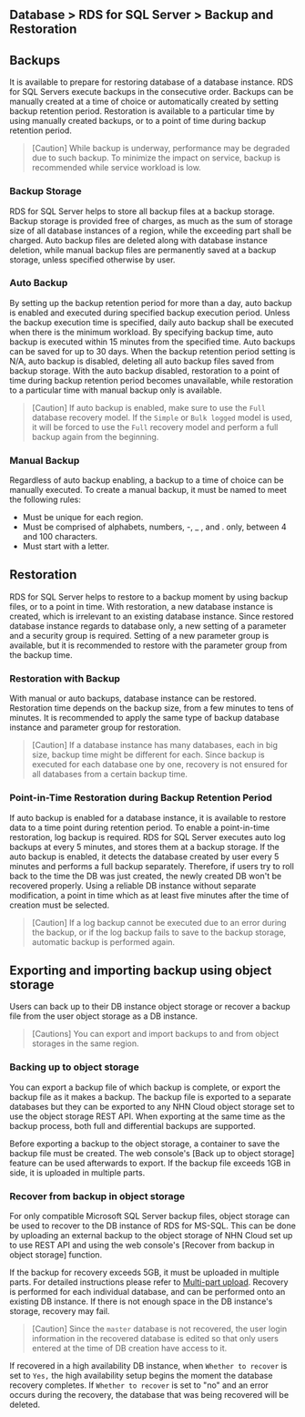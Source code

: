 ## Database > RDS for SQL Server > Backup and Restoration

## Backups

It is available to prepare for restoring database of a database instance. RDS for SQL Servers execute backups in the consecutive order.
Backups can be manually created at a time of choice or automatically created by setting backup retention period.
Restoration is available to a particular time by using manually created backups, or to a point of time during backup retention period.

> [Caution]
> While backup is underway, performance may be degraded due to such backup.
> To minimize the impact on service, backup is recommended while service workload is low.

### Backup Storage

RDS for SQL Server helps to store all backup files at a backup storage. Backup storage is provided free of charges, as much as the sum of storage size of all database instances of a region, while the exceeding part shall be charged.
Auto backup files are deleted along with database instance deletion, while manual backup files are permanently saved at a backup storage, unless specified otherwise by user.

### Auto Backup

By setting up the backup retention period for more than a day, auto backup is enabled and executed during specified backup execution period. Unless the backup execution time is specified, daily auto backup shall be executed when there is the minimum workload. By specifying backup time, auto backup is executed within 15 minutes from the specified time. Auto backups can be saved for up to 30 days. When the backup retention period setting is N/A, auto backup is disabled, deleting all auto backup files saved from backup storage. With the auto backup disabled, restoration to a point of time during backup retention period becomes unavailable, while restoration to a particular time with manual backup only is available.

> [Caution]
>If auto backup is enabled, make sure to use the `Full` database recovery model.
>If the `Simple` or `Bulk logged` model is used, it will be forced to use the `Full` recovery model and perform a full backup again from the beginning.

### Manual Backup

Regardless of auto backup enabling, a backup to a time of choice can be manually executed. To create a manual backup, it must be named to meet the following rules:

* Must be unique for each region.
* Must be comprised of alphabets, numbers, -, _ , and . only, between 4 and 100 characters.
* Must start with a letter.

## Restoration

RDS for SQL Server helps to restore to a backup moment by using backup files, or to a point in time. With restoration, a new database instance is created, which is irrelevant to an existing database instance. Since restored database instance regards to database only, a new setting of a parameter and a security group is required. Setting of a new parameter group is available, but it is recommended to restore with the parameter group from the backup time.

### Restoration with Backup

With manual or auto backups, database instance can be restored. Restoration time depends on the backup size, from a few minutes to tens of minutes.
It is recommended to apply the same type of backup database instance and parameter group for restoration.

> [Caution]
> If a database instance has many databases, each in big size, backup time might be different for each.
> Since backup is executed for each database one by one, recovery is not ensured for all databases from a certain backup time.

### Point-in-Time Restoration during Backup Retention Period

If auto backup is enabled for a database instance, it is available to restore data to a time point during retention period. To enable a point-in-time restoration, log backup is required. RDS for SQL Server executes auto log backups at every 5 minutes, and stores them at a backup storage.
If the auto backup is enabled, it detects the database created by user every 5 minutes and performs a full backup separately. Therefore, if users try to roll back to the time the DB was just created, the newly created DB won't be recovered properly. Using a reliable DB instance without separate modification, a point in time which as at least five minutes after the time of creation must be selected.

> [Caution]
> If a log backup cannot be executed due to an error during the backup, or if the log backup fails to save to the backup storage, automatic backup is performed again.

## Exporting and importing backup using object storage

Users can back up to their DB instance object storage or recover a backup file from the user object storage as a DB instance.

> [Cautions]
> You can export and import backups to and from object storages in the same region.

### Backing up to object storage

You can export a backup file of which backup is complete, or export the backup file as it makes a backup. The backup file is exported to a separate databases but they can be exported to any NHN Cloud object storage set to use the object storage REST API.
When exporting at the same time as the backup process, both full and differential backups are supported.

Before exporting a backup to the object storage, a container to save the backup file must be created. The web console's [Back up to object storage] feature can be used afterwards to export.
If the backup file exceeds 1GB in side, it is uploaded in multiple parts.

### Recover from backup in object storage

For only compatible Microsoft SQL Server backup files, object storage can be used to recover to the DB instance of RDS for MS-SQL.
This can be done by uploading an external backup to the object storage of NHN Cloud set up to use REST API and using the web console's [Recover from backup in object storage] function.

If the backup for recovery exceeds 5GB, it must be uploaded in multiple parts. For detailed instructions please refer to [Multi-part upload](https://docs.toast.com/ko/Storage/Object%20Storage/ko/api-guide/#_53).
Recovery is performed for each individual database, and can be performed onto an existing DB instance. If there is not enough space in the DB instance's storage, recovery may fail.

> [Caution]
> Since the `master` database is not recovered, the user login information in the recovered database is edited so that only users entered at the time of DB creation have access to it.

If recovered in a high availability DB instance, when `Whether to recover` is set to `Yes,` the high availability setup begins the moment the database recovery completes. If `Whether to recover` is set to "no" and an error occurs during the recovery, the database that was being recovered will be deleted.
